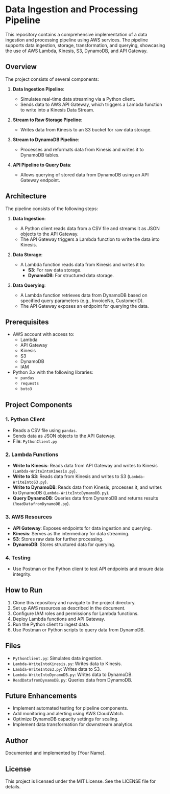 
# Data Ingestion and Processing Pipeline

This repository contains a comprehensive implementation of a data ingestion and processing pipeline using AWS services. The pipeline supports data ingestion, storage, transformation, and querying, showcasing the use of AWS Lambda, Kinesis, S3, DynamoDB, and API Gateway.

## Overview

The project consists of several components:

1. **Data Ingestion Pipeline**: 
   - Simulates real-time data streaming via a Python client.
   - Sends data to AWS API Gateway, which triggers a Lambda function to write into a Kinesis Data Stream.

2. **Stream to Raw Storage Pipeline**:
   - Writes data from Kinesis to an S3 bucket for raw data storage.

3. **Stream to DynamoDB Pipeline**:
   - Processes and reformats data from Kinesis and writes it to DynamoDB tables.

4. **API Pipeline to Query Data**:
   - Allows querying of stored data from DynamoDB using an API Gateway endpoint.

## Architecture

The pipeline consists of the following steps:

1. **Data Ingestion**:
   - A Python client reads data from a CSV file and streams it as JSON objects to the API Gateway.
   - The API Gateway triggers a Lambda function to write the data into Kinesis.

2. **Data Storage**:
   - A Lambda function reads data from Kinesis and writes it to:
     - **S3**: For raw data storage.
     - **DynamoDB**: For structured data storage.

3. **Data Querying**:
   - A Lambda function retrieves data from DynamoDB based on specified query parameters (e.g., InvoiceNo, CustomerID).
   - The API Gateway exposes an endpoint for querying the data.

## Prerequisites

- AWS account with access to:
  - Lambda
  - API Gateway
  - Kinesis
  - S3
  - DynamoDB
  - IAM
- Python 3.x with the following libraries:
  - `pandas`
  - `requests`
  - `boto3`

## Project Components

### 1. **Python Client**
   - Reads a CSV file using `pandas`.
   - Sends data as JSON objects to the API Gateway.
   - File: `PythonClient.py`

### 2. **Lambda Functions**
   - **Write to Kinesis**: Reads data from API Gateway and writes to Kinesis (`Lambda-WriteIntoKinesis.py`).
   - **Write to S3**: Reads data from Kinesis and writes to S3 (`Lambda-WriteIntoS3.py`).
   - **Write to DynamoDB**: Reads data from Kinesis, processes it, and writes to DynamoDB (`Lambda-WriteIntoDynamoDB.py`).
   - **Query DynamoDB**: Queries data from DynamoDB and returns results (`ReadDatafromDynamoDB.py`).

### 3. **AWS Resources**
   - **API Gateway**: Exposes endpoints for data ingestion and querying.
   - **Kinesis**: Serves as the intermediary for data streaming.
   - **S3**: Stores raw data for further processing.
   - **DynamoDB**: Stores structured data for querying.

### 4. **Testing**
   - Use Postman or the Python client to test API endpoints and ensure data integrity.

## How to Run

1. Clone this repository and navigate to the project directory.
2. Set up AWS resources as described in the document.
3. Configure IAM roles and permissions for Lambda functions.
4. Deploy Lambda functions and API Gateway.
5. Run the Python client to ingest data.
6. Use Postman or Python scripts to query data from DynamoDB.

## Files

- `PythonClient.py`: Simulates data ingestion.
- `Lambda-WriteIntoKinesis.py`: Writes data to Kinesis.
- `Lambda-WriteIntoS3.py`: Writes data to S3.
- `Lambda-WriteIntoDynamoDB.py`: Writes data to DynamoDB.
- `ReadDatafromDynamoDB.py`: Queries data from DynamoDB.

## Future Enhancements

- Implement automated testing for pipeline components.
- Add monitoring and alerting using AWS CloudWatch.
- Optimize DynamoDB capacity settings for scaling.
- Implement data transformation for downstream analytics.

## Author

Documented and implemented by [Your Name].

## License

This project is licensed under the MIT License. See the LICENSE file for details.
